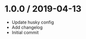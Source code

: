 
1.0.0 / 2019-04-13
==================

  * Update husky config
  * Add changelog
  * Initial commit
